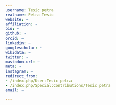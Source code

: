 ```yaml
---
username: Tesic petra
realname: Petra Tesic
website: ~
affiliation: ~
bio: ~
github: ~
orcid: ~
linkedin: ~
googlescholar: ~
wikidata: ~
twitter: ~
mastodon-url: ~
meta: ~
instagram: ~
redirect_from:
- /index.php/User:Tesic petra
- /index.php/Special:Contributions/Tesic petra
email: ~

---
```

